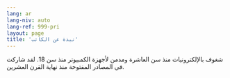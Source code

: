 ```yaml
---
lang: ar
lang-niv: auto
lang-ref: 999-pri
layout: page
title: 'نبذة عن الكاتب'
---
```


شغوف بالإلكترونيات منذ سن العاشرة ومدمن لأجهزة الكمبيوتر منذ سن 18.
لقد شاركت في المصادر المفتوحة منذ نهاية القرن العشرين.
